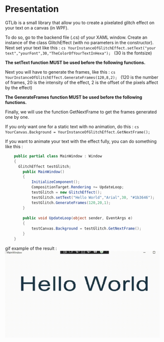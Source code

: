 # Presentation
GTLib is a small library that allow you to create a pixelated glitch effect on your text on a canvas (in WPF).

To do so, go to the backend file (.cs) of your XAML window.
Create an instance of the class GlitchEffect (with no parameters in the constructor).
Next set your text like this :
```cs YourInstanceOfGlitchEffect.setText("your text","yourFont",30,"TheColorOfYourTextInHexa"); ```
(30 is the fontsize)

**The setText function MUST be used before the following functions.**

Next you will have to generate the frames, like this : 
```cs YourInstanceOfGlitchEffect.GenerateFrames(120,8,2); ```
(120 is the number of frames, 20 is the intensity of the effect, 2 is the offset of the pixels affect by the effect)

**The GenerateFrames function MUST be used before the following functions.**

Finally, we will use the function GetNextFrame to get the frames generated one by one.

If you only want one for a static text with no animation, do this : 
```cs YourCanvas.Background = YourInstanceOfGlitchEffect.GetNextFrame(); ```

If you want to animate your text with the effect fully, you can do something like this :

```cs
    public partial class MainWindow : Window
    {
      GlitchEffect testGlitch;
        public MainWindow()
        {
            InitializeComponent();
            CompositionTarget.Rendering += UpdateLoop;
            testGlitch = new GlitchEffect();
            testGlitch.setText("Hello World","Arial",30, "#1b3646");
            testGlitch.GenerateFrames(120,20,1);
        }
	
        public void UpdateLoop(object sender, EventArgs e)
        {
            testCanvas.Background = testGlitch.GetNextFrame();
        }
    }
```

gif example of the result :
![til](Untitled.gif)
